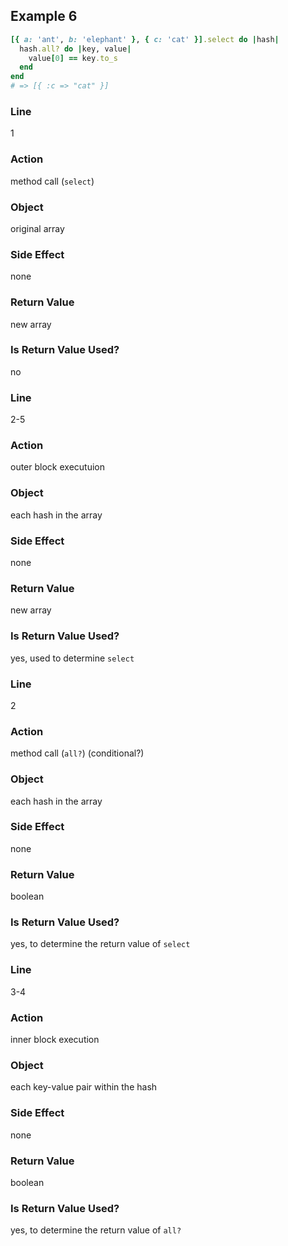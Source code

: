## Example 6
```ruby
[{ a: 'ant', b: 'elephant' }, { c: 'cat' }].select do |hash|
  hash.all? do |key, value|
    value[0] == key.to_s
  end
end
# => [{ :c => "cat" }]
```

### Line
  1
### Action
  method call (`select`)
### Object
  original array
### Side Effect
  none
### Return Value
  new array
### Is Return Value Used?
  no

### Line
  2-5
### Action
  outer block executuion
### Object
  each hash in the array
### Side Effect
  none
### Return Value
  new array
### Is Return Value Used?
  yes, used to determine `select`

### Line
  2
### Action
  method call (`all?`) (conditional?)
### Object
  each hash in the array
### Side Effect
  none
### Return Value
  boolean
### Is Return Value Used?
  yes, to determine the return value of `select`

### Line
  3-4
### Action
  inner block execution
### Object
  each key-value pair within the hash
### Side Effect
  none
### Return Value
  boolean
### Is Return Value Used?
  yes, to determine the return value of `all?`